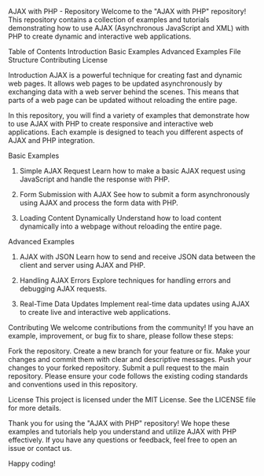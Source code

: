 AJAX with PHP - Repository
Welcome to the "AJAX with PHP" repository! This repository contains a collection of examples and tutorials demonstrating how to use AJAX (Asynchronous JavaScript and XML) with PHP to create dynamic and interactive web applications.

Table of Contents
Introduction
Basic Examples
Advanced Examples
File Structure
Contributing
License

Introduction
AJAX is a powerful technique for creating fast and dynamic web pages. It allows web pages to be updated asynchronously by exchanging data with a web server behind the scenes. This means that parts of a web page can be updated without reloading the entire page.

In this repository, you will find a variety of examples that demonstrate how to use AJAX with PHP to create responsive and interactive web applications. Each example is designed to teach you different aspects of AJAX and PHP integration.

Basic Examples
1. Simple AJAX Request
Learn how to make a basic AJAX request using JavaScript and handle the response with PHP.

2. Form Submission with AJAX
See how to submit a form asynchronously using AJAX and process the form data with PHP.

3. Loading Content Dynamically
Understand how to load content dynamically into a webpage without reloading the entire page.

Advanced Examples
1. AJAX with JSON
Learn how to send and receive JSON data between the client and server using AJAX and PHP.

2. Handling AJAX Errors
Explore techniques for handling errors and debugging AJAX requests.

3. Real-Time Data Updates
Implement real-time data updates using AJAX to create live and interactive web applications.

Contributing
We welcome contributions from the community! If you have an example, improvement, or bug fix to share, please follow these steps:

Fork the repository.
Create a new branch for your feature or fix.
Make your changes and commit them with clear and descriptive messages.
Push your changes to your forked repository.
Submit a pull request to the main repository.
Please ensure your code follows the existing coding standards and conventions used in this repository.

License
This project is licensed under the MIT License. See the LICENSE file for more details.

Thank you for using the "AJAX with PHP" repository! We hope these examples and tutorials help you understand and utilize AJAX with PHP effectively. If you have any questions or feedback, feel free to open an issue or contact us. 

Happy coding!
